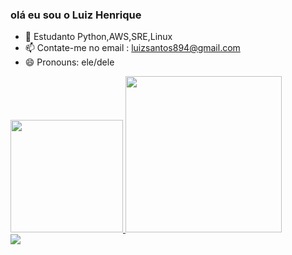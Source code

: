 ### olá eu sou o Luiz Henrique

- 🌱 Estudanto Python,AWS,SRE,Linux
- 📫 Contate-me no email : luizsantos894@gmail.com
- 😄 Pronouns: ele/dele

 <div>
  <a href="https://github.com/Luiz-H3nrique">
  <img height="180em" src="https://github-readme-stats.vercel.app/api?username=Luiz-H3nrique&show_icons=true&theme=dark&include_all_commits=true&count_private=true"/>
  <img height="250em" src="https://github-readme-stats.vercel.app/api/top-langs/?username=Luiz-H3nrique&layout=default&langs_count=5&theme=dark"/>

<div> 
 <a href="https://www.linkedin.com/in/luiz-henrique-1759181a0/" target="_blank"><img src="https://img.shields.io/badge/-LinkedIn-%230077B5?style=for-the-badge&logo=linkedin&logoColor=white" target="_blank"></a> 

 
